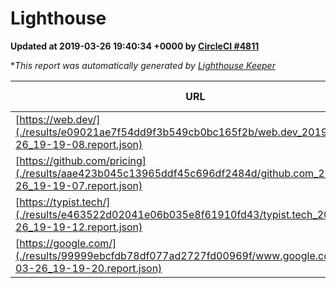 
# Lighthouse

**Updated at 2019-03-26 19:40:34 +0000 by [CircleCI #4811](https://circleci.com/gh/ItinerisLtd/lighthouse-keeper-example/4811)**

**This report was automatically generated by [Lighthouse Keeper](https://github.com/itinerisltd/lighthouse-keeper)*

| URL | Performance | Accessibility | Best Practices | SEO | PWA | Updated At |
| --- | --- | --- | --- | --- | --- | --- |
| [https://web.dev/](./results/e09021ae7f54dd9f3b549cb0bc165f2b/web.dev_2019-03-26_19-19-08.report.json) | 0.95 | 0.93 | 1 | 0.96 | 1 | 2019-03-26T19:19:08.488Z |
| [https://github.com/pricing](./results/aae423b045c13965ddf45c696df2484d/github.com_2019-03-26_19-19-07.report.json) | 0.63 | 0.89 | 0.93 | 0.9 | 0.58 | 2019-03-26T19:19:07.797Z |
| [https://typist.tech/](./results/e463522d02041e06b035e8f61910fd43/typist.tech_2019-03-26_19-19-12.report.json) | 1 |  |  |  |  | 2019-03-26T19:19:12.504Z |
| [https://google.com/](./results/99999ebcfdb78df077ad2727fd00969f/www.google.com_2019-03-26_19-19-20.report.json) | 0.96 | 0.71 | 0.93 | 0.82 | 0.58 | 2019-03-26T19:19:20.275Z |
